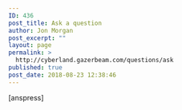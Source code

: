 ```yaml
---
ID: 436
post_title: Ask a question
author: Jon Morgan
post_excerpt: ""
layout: page
permalink: >
  http://cyberland.gazerbeam.com/questions/ask
published: true
post_date: 2018-08-23 12:38:46
---
```

[anspress]